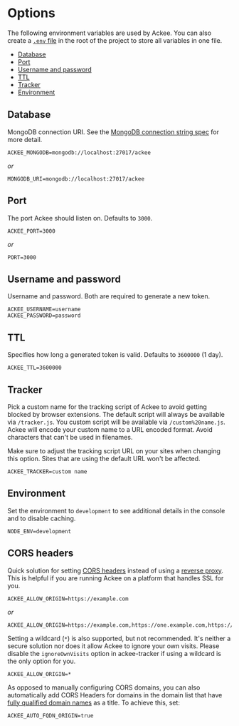 # Options

The following environment variables are used by Ackee. You can also create a [`.env` file](https://www.npmjs.com/package/dotenv) in the root of the project to store all variables in one file.

- [Database](#database)
- [Port](#port)
- [Username and password](#username-and-password)
- [TTL](#ttl)
- [Tracker](#tracker)
- [Environment](#environment)

## Database

MongoDB connection URI. See the [MongoDB connection string spec](https://docs.mongodb.com/manual/reference/connection-string/) for more detail.

```
ACKEE_MONGODB=mongodb://localhost:27017/ackee
```

*or*

```
MONGODB_URI=mongodb://localhost:27017/ackee
```

## Port

The port Ackee should listen on. Defaults to `3000`.

```
ACKEE_PORT=3000
```

*or*

```
PORT=3000
```

## Username and password

Username and password. Both are required to generate a new token.

```
ACKEE_USERNAME=username
ACKEE_PASSWORD=password
```

## TTL

Specifies how long a generated token is valid. Defaults to `3600000` (1 day).

```
ACKEE_TTL=3600000
```

## Tracker

Pick a custom name for the tracking script of Ackee to avoid getting blocked by browser extensions. The default script will always be available via `/tracker.js`. You custom script will be available via `/custom%20name.js`. Ackee will encode your custom name to a URL encoded format. Avoid characters that can't be used in filenames.

Make sure to adjust the tracking script URL on your sites when changing this option. Sites that are using the default URL won't be affected.

```
ACKEE_TRACKER=custom name
```

## Environment

Set the environment to `development` to see additional details in the console and to disable caching.

```
NODE_ENV=development
```

## CORS headers

Quick solution for setting [CORS headers](CORS%20headers.md) instead of using a [reverse proxy](SSL%20and%20HTTPS.md). This is helpful if you are running Ackee on a platform that handles SSL for you.

```
ACKEE_ALLOW_ORIGIN=https://example.com
```

*or*

```
ACKEE_ALLOW_ORIGIN=https://example.com,https://one.example.com,https://two.example.com
```

Setting a wildcard (`*`) is also supported, but not recommended. It's neither a secure solution nor does it allow Ackee to ignore your own visits. Please disable the `ignoreOwnVisits` option in ackee-tracker if using a wildcard is the only option for you.

```
ACKEE_ALLOW_ORIGIN=*
```

As opposed to manually configuring CORS domains, you can also automatically add CORS Headers for domains in the domain list that have [fully qualified domain names](https://en.wikipedia.org/wiki/Fully_qualified_domain_name) as a title. To achieve this, set:

```
ACKEE_AUTO_FQDN_ORIGIN=true
```